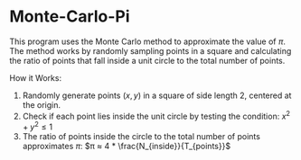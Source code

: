# Monte-Carlo-Pi

This program uses the Monte Carlo method to approximate the value of $π$.
The method works by randomly sampling points in a square and calculating 
the ratio of points that fall inside a unit circle to the total number of points.

How it Works:
1. Randomly generate points $(x, y)$ in a square of side length 2, centered at the origin.
2. Check if each point lies inside the unit circle by testing the condition:
   $x^2 + y^2 ≤ 1$
3. The ratio of points inside the circle to the total number of points approximates $π$: $π ≈ 4 * \frac{N_{inside}}{T_{points}}$
